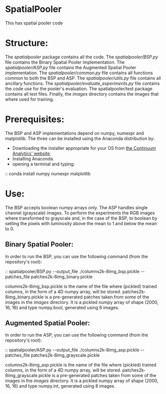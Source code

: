 # SpatialPooler
This has spatial pooler code

# Structure:

The *spatialpooler* package contains all the code.
The *spatialpooler/BSP.py* file contains the Binary Spatial Pooler implementation.
The *spatialpooler/ASP.py* file contains the Augmented Spatial Pooler implementation.
The *spatialpooler/common.py* file contains all functions common to both the BSP and ASP.
The *spatialpooler/utils.py* file contains all ancillary functions.
The *spatialpooler/evaluate_experiments.py* file contains the code use for the pooler's evaluation.
The spatialpooler/test package contains all test files.
Finally, the *images* directory contains the images that where used for training.

# Prerequisites:

The BSP and ASP implementations depend on numpy, numexpr and matplotlib.
The three can be installed using the Anaconda distribution by:

* Downloading the installer appropriate for your OS from [the Continuum Analytics' website](https://www.continuum.io/downloads).
* Installing Anaconda.
* opening a terminal and typing:

::
    conda install numpy numexpr matplotlib

# Use:

The BSP accepts boolean numpy arrays only. The ASP handles single channel (grayscale) images.
To perform the experiments the RGB images where transformed to grayscale and, in the case of the BSP, to boolean by setting the pixels with luminosity above the mean to 1 and below the mean to 0.

## Binary Spatial Pooler:

In order to run the BSP, you can use the following command (from the repository's root):

::
    spatialpooler/BSP.py --output_file ./columns2k-8img_bsp.pickle --patches_file patches2k-8img_binary.pickle

columns2k-8img_bsp.pickle is the name of the file where (pickled) trained columns, in the form of a 4D numpy array, will be stored.
patches2k-8img_binary.pickle is a pre-generated patches taken from some of the images in the *images* directory. It is a pickled numpy array of shape (2000, 16, 16) and type numpy.bool, generated using 8 images.

## Augmented Spatial Pooler:

In order to run the ASP, you can use the following command (from the repository's root):

::
    spatialpooler/ASP.py --output_file ./columns2k-8img_asp.pickle --patches_file patches2k-8img_grayscale.pickle


columns2k-8img_asp.pickle is the name of the file where (pickled) trained columns, in the form of a 4D numpy array, will be stored.
patches2k-8img_grayscale.pickle is a pre-generated patches taken from some of the images in the *images* directory. It is a pickled numpy array of shape (2000, 16, 16) and type numpy.int, generated using 8 images.
